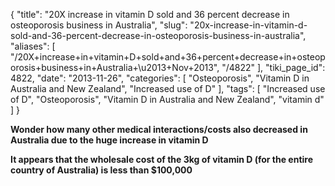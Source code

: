 {
    "title": "20X increase in vitamin D sold and 36 percent decrease in osteoporosis business in Australia",
    "slug": "20x-increase-in-vitamin-d-sold-and-36-percent-decrease-in-osteoporosis-business-in-australia",
    "aliases": [
        "/20X+increase+in+vitamin+D+sold+and+36+percent+decrease+in+osteoporosis+business+in+Australia+\u2013+Nov+2013",
        "/4822"
    ],
    "tiki_page_id": 4822,
    "date": "2013-11-26",
    "categories": [
        "Osteoporosis",
        "Vitamin D in Australia and New Zealand",
        "Increased use of D"
    ],
    "tags": [
        "Increased use of D",
        "Osteoporosis",
        "Vitamin D in Australia and New Zealand",
        "vitamin d"
    ]
}


**Wonder how many other medical interactions/costs also decreased in Australia due to the huge increase in vitamin D** 

 **It appears that the wholesale cost of the 3kg of vitamin D (for the entire country of Australia) is less than $100,000**